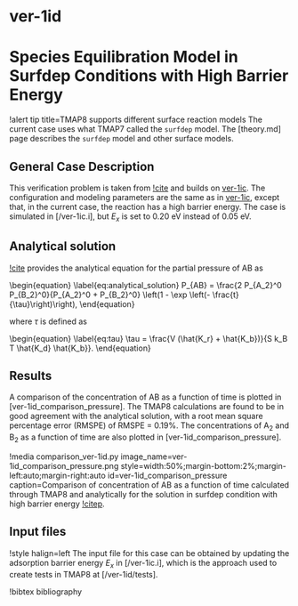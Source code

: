 # ver-1id

# Species Equilibration Model in Surfdep Conditions with High Barrier Energy

!alert tip title=TMAP8 supports different surface reaction models
The current case uses what TMAP7 called the `surfdep` model.
The [theory.md] page describes the `surfdep` model and other surface models.

## General Case Description

This verification problem is taken from [!cite](ambrosek2008verification) and builds on [ver-1ic](ver-1ic.md). The configuration and modeling parameters are the same as in [ver-1ic](ver-1ic.md), except that, in the current case, the reaction has a high barrier energy. The case is simulated in [/ver-1ic.i], but $E_x$ is set to 0.20 eV instead of 0.05 eV.

## Analytical solution

[!cite](ambrosek2008verification) provides the analytical equation for the partial pressure of AB as

\begin{equation}
\label{eq:analytical_solution}
P_{AB}  = \frac{2 P_{A_2}^0 P_{B_2}^0}{P_{A_2}^0 + P_{B_2}^0} \left(1 - \exp \left(- \frac{t}{\tau}\right)\right),
\end{equation}

where $\tau$ is defined as

\begin{equation}
\label{eq:tau}
\tau = \frac{V (\hat{K_r} + \hat{K_b})}{S k_B T \hat{K_d} \hat{K_b}}.
\end{equation}

## Results

A comparison of the concentration of AB as a function of time is plotted in [ver-1id_comparison_pressure]. The TMAP8 calculations are found to be in good agreement with the analytical solution, with a root mean square percentage error (RMSPE) of RMSPE =  0.19%. The concentrations of A$_2$ and B$_2$ as a function of time are also plotted in [ver-1id_comparison_pressure].

!media comparison_ver-1id.py
       image_name=ver-1id_comparison_pressure.png
       style=width:50%;margin-bottom:2%;margin-left:auto;margin-right:auto
       id=ver-1id_comparison_pressure
       caption=Comparison of concentration of AB as a function of time calculated through TMAP8 and analytically for the solution in surfdep condition with high barrier energy [!citep](ambrosek2008verification).

## Input files

!style halign=left
The input file for this case can be obtained by updating the adsorption barrier energy $E_x$ in [/ver-1ic.i], which is the approach used to create tests in TMAP8 at [/ver-1id/tests].

!bibtex bibliography
